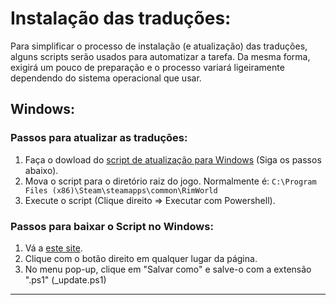 # Instalação das traduções:
Para simplificar o processo de instalação (e atualização) das traduções, alguns scripts serão usados ​​para automatizar a tarefa.
Da mesma forma, exigirá um pouco de preparação e o processo variará ligeiramente dependendo do sistema operacional que usar.

## Windows:
### Passos para atualizar as traduções:
1. Faça o dowload do [script de atualização para Windows](_update.ps1) (Siga os passos abaixo).
2. Mova o script para o diretório raiz do jogo. Normalmente é: `C:\Program Files (x86)\Steam\steamapps\common\RimWorld`
3. Execute o script (Clique direito => Executar com Powershell).

### Passos para baixar o Script no Windows:
1. Vá a [este site](https://raw.githubusercontent.com/Ludeon/RimWorld-PortugueseBrazilian/master/Install/_update.ps1).
2. Clique com o botão direito em qualquer lugar da página.
3. No menu pop-up, clique em "Salvar como" e salve-o com a extensão ".ps1" (_update.ps1)

---
